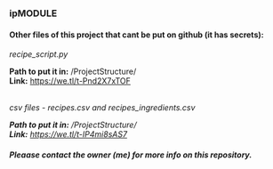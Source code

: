 ### ipMODULE

#### Other files of this project that cant be put on github (it has secrets):

<i> recipe_script.py </i>
<br>

<b>Path to put it in:</b> /ProjectStructure/ 
<br>
<b>Link:</b> https://we.tl/t-Pnd2X7xTOF

<br>
<i> csv files - recipes.csv and recipes_ingredients.csv
<br>

<b>Path to put it in:</b> /ProjectStructure/ 
<br>
<b>Link:</b> https://we.tl/t-IP4mi8sAS7


#### Pleaase contact the owner (me) for more info on this repository.
